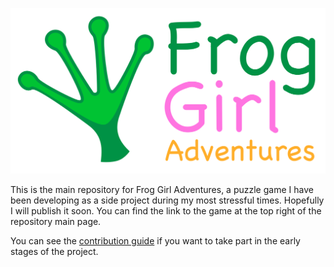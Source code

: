 ![Frog Girl Adventures](assets/textures/gui/fga-logo.svg)

This is the main repository for Frog Girl Adventures, a puzzle game I have been developing as a side project during my most stressful times. Hopefully I will publish it soon. You can find the link to the game at the top right of the repository main page.

You can see the [contribution guide](CONTRIBUTING.md) if you want to take part in the early stages of the project.
